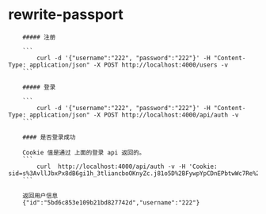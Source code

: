  # rewrite-passport

        ##### 注册 
        
        ```
            curl -d '{"username":"222", "password":"222"}' -H "Content-Type: application/json" -X POST http://localhost:4000/users -v 
        ```
        
        ##### 登录
        
        ```
            curl -d '{"username":"222", "password":"222"}' -H "Content-Type: application/json" -X POST http://localhost:4000/api/auth -v 
        ```
        
        #### 是否登录成功
        
        Cookie 值是通过 上面的登录 api 返回的。
        ```
            curl  http://localhost:4000/api/auth -v -H 'Cookie: sid=s%3AvllJbxPx8dB6gi1h_3tliancboOKnyZc.j81o5D%2BFywpYpCDnEPbtwWc7Re%2F4MPiAlX7mx%2BSDot4;'
        ```
        
        返回用户信息 
        {"id":"5bd6c853e109b21bd827742d","username":"222"}


